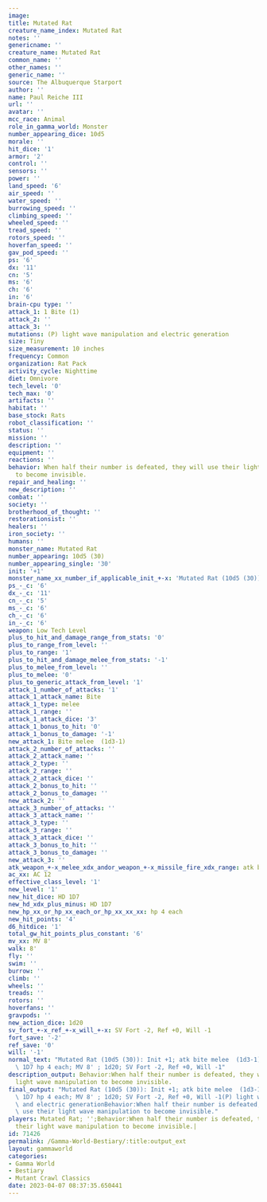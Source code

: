 ```yaml
---
image: 
title: Mutated Rat
creature_name_index: Mutated Rat
notes: ''
genericname: ''
creature_name: Mutated Rat
common_name: ''
other_names: ''
generic_name: ''
source: The Albuquerque Starport
author: ''
name: Paul Reiche III
url: ''
avatar: ''
mcc_race: Animal
role_in_gamma_world: Monster
number_appearing_dice: 10d5
morale: ''
hit_dice: '1'
armor: '2'
control: ''
sensors: ''
power: ''
land_speed: '6'
air_speed: ''
water_speed: ''
burrowing_speed: ''
climbing_speed: ''
wheeled_speed: ''
tread_speed: ''
rotors_speed: ''
hoverfan_speed: ''
gav_pod_speed: ''
ps: '6'
dx: '11'
cn: '5'
ms: '6'
ch: '6'
in: '6'
brain-cpu type: ''
attack_1: 1 Bite (1)
attack_2: ''
attack_3: ''
mutations: (P) light wave manipulation and electric generation
size: Tiny
size_measurement: 10 inches
frequency: Common
organization: Rat Pack
activity_cycle: Nighttime
diet: Omnivore
tech_level: '0'
tech_max: '0'
artifacts: ''
habitat: ''
base_stock: Rats
robot_classification: ''
status: ''
mission: ''
description: ''
equipment: ''
reactions: ''
behavior: When half their number is defeated, they will use their light wave manipulation
  to become invisible.
repair_and_healing: ''
new_description: ''
combat: ''
society: ''
brotherhood_of_thought: ''
restorationsist: ''
healers: ''
iron_society: ''
humans: ''
monster_name: Mutated Rat
number_appearing: 10d5 (30)
number_appearing_single: '30'
init: '+1'
monster_name_xx_number_if_applicable_init_+-x: 'Mutated Rat (10d5 (30)): Init +1'
ps_-_c: '6'
dx_-_c: '11'
cn_-_c: '5'
ms_-_c: '6'
ch_-_c: '6'
in_-_c: '6'
weapon: Low Tech Level
plus_to_hit_and_damage_range_from_stats: '0'
plus_to_range_from_level: ''
plus_to_range: '1'
plus_to_hit_and_damage_melee_from_stats: '-1'
plus_to_melee_from_level: ''
plus_to_melee: '0'
plus_to_generic_attack_from_level: '1'
attack_1_number_of_attacks: '1'
attack_1_attack_name: Bite
attack_1_type: melee
attack_1_range: ''
attack_1_attack_dice: '3'
attack_1_bonus_to_hit: '0'
attack_1_bonus_to_damage: '-1'
new_attack_1: Bite melee  (1d3-1)
attack_2_number_of_attacks: ''
attack_2_attack_name: ''
attack_2_type: ''
attack_2_range: ''
attack_2_attack_dice: ''
attack_2_bonus_to_hit: ''
attack_2_bonus_to_damage: ''
new_attack_2: ''
attack_3_number_of_attacks: ''
attack_3_attack_name: ''
attack_3_type: ''
attack_3_range: ''
attack_3_attack_dice: ''
attack_3_bonus_to_hit: ''
attack_3_bonus_to_damage: ''
new_attack_3: ''
atk_weapon_+-x_melee_xdx_andor_weapon_+-x_missile_fire_xdx_range: atk bite melee  (1d3-1)
ac_xx: AC 12
effective_class_level: '1'
new_level: '1'
new_hit_dice: HD 1D7
new_hd_xdx_plus_minus: HD 1D7
new_hp_xx_or_hp_xx_each_or_hp_xx_xx_xx: hp 4 each
new_hit_points: '4'
d6_hitdice: '1'
total_gw_hit_points_plus_constant: '6'
mv_xx: MV 8'
walk: 8'
fly: ''
swim: ''
burrow: ''
climb: ''
wheels: ''
treads: ''
rotors: ''
hoverfans: ''
gravpods: ''
new_action_dice: 1d20
sv_fort_+-x_ref_+-x_will_+-x: SV Fort -2, Ref +0, Will -1
fort_save: '-2'
ref_save: '0'
will: '-1'
normal_text: "Mutated Rat (10d5 (30)): Init +1; atk bite melee  (1d3-1); AC 12; HD\
  \ 1D7 hp 4 each; MV 8' ; 1d20; SV Fort -2, Ref +0, Will -1"
description_output: Behavior:When half their number is defeated, they will use their
  light wave manipulation to become invisible.
final_output: "Mutated Rat (10d5 (30)): Init +1; atk bite melee  (1d3-1); AC 12; HD\
  \ 1D7 hp 4 each; MV 8' ; 1d20; SV Fort -2, Ref +0, Will -1(P) light wave manipulation\
  \ and electric generationBehavior:When half their number is defeated, they will\
  \ use their light wave manipulation to become invisible."
players: Mutated Rat; '';Behavior:When half their number is defeated, they will use
  their light wave manipulation to become invisible.|
id: 71426
permalink: /Gamma-World-Bestiary/:title:output_ext
layout: gammaworld
categories:
- Gamma World
- Bestiary
- Mutant Crawl Classics
date: 2023-04-07 08:37:35.650441
---
```

